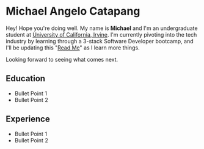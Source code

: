 # Michael Angelo Catapang

Hey! Hope you're doing well. My name is **Michael** and I'm an undergraduate student at [University of California, Irvine](https://uci.edu).
I'm currently pivoting into the tech industry by learning through a 3-stack Software Developer bootcamp, 
and I'll be updating this "[Read Me](Maocatap/Readme.md)" as I learn more things.

Looking forward to seeing what comes next.

## Education
- Bullet Point 1
- Bullet Point 2

## Experience
- Bullet Point 1
- Bullet Point 2
